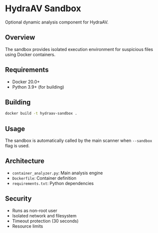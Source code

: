 # HydraAV Sandbox

Optional dynamic analysis component for HydraAV.

## Overview

The sandbox provides isolated execution environment for suspicious files using Docker containers.

## Requirements

- Docker 20.0+
- Python 3.9+ (for building)

## Building

```bash
docker build -t hydraav-sandbox .
```

## Usage

The sandbox is automatically called by the main scanner when `--sandbox` flag is used.

## Architecture

- `container_analyzer.py`: Main analysis engine
- `Dockerfile`: Container definition
- `requirements.txt`: Python dependencies

## Security

- Runs as non-root user
- Isolated network and filesystem
- Timeout protection (30 seconds)
- Resource limits 